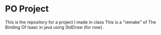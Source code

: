 # PO Project

This is the repository for a project I made in class
This is a "remake" of The Binding Of Isaac in java using StdDraw (for now).
